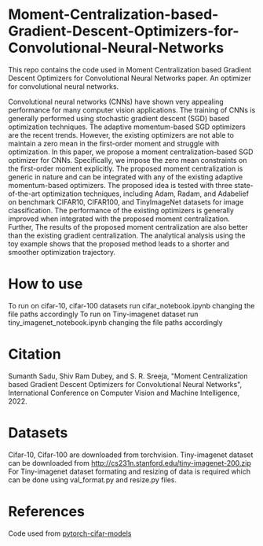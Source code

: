 # Moment-Centralization-based-Gradient-Descent-Optimizers-for-Convolutional-Neural-Networks
This repo contains the code used in Moment Centralization based Gradient Descent Optimizers for Convolutional Neural Networks paper. An optimizer for convolutional neural networks. 

Convolutional neural networks (CNNs) have shown very appealing
performance for many computer vision applications. The training of CNNs is
generally performed using stochastic gradient descent (SGD) based optimization techniques. The adaptive momentum-based SGD optimizers are the recent
trends. However, the existing optimizers are not able to maintain a zero mean
in the first-order moment and struggle with optimization. In this paper, we propose a moment centralization-based SGD optimizer for CNNs. Specifically, we
impose the zero mean constraints on the first-order moment explicitly. The proposed moment centralization is generic in nature and can be integrated with any
of the existing adaptive momentum-based optimizers. The proposed idea is tested
with three state-of-the-art optimization techniques, including Adam, Radam, and
Adabelief on benchmark CIFAR10, CIFAR100, and TinyImageNet datasets for
image classification. The performance of the existing optimizers is generally improved when integrated with the proposed moment centralization. Further, The
results of the proposed moment centralization are also better than the existing
gradient centralization. The analytical analysis using the toy example shows that
the proposed method leads to a shorter and smoother optimization trajectory.

# How to use
To run on cifar-10, cifar-100 datasets 
run cifar_notebook.ipynb changing the file paths accordingly
To run on Tiny-imagenet dataset
run tiny_imagenet_notebook.ipynb changing the file paths accordingly

# Citation
Sumanth Sadu, Shiv Ram Dubey, and S. R. Sreeja, "Moment Centralization based Gradient Descent Optimizers for Convolutional Neural Networks", International Conference on Computer Vision and Machine Intelligence, 2022.

# Datasets
Cifar-10, Cifar-100 are downloaded from torchvision.
Tiny-imagenet dataset can be downloaded from http://cs231n.stanford.edu/tiny-imagenet-200.zip
For Tiny-imagenet dataset formating and resizing of data is required which can be done using val_format.py and resize.py files.

# References
Code used from [pytorch-cifar-models](https://github.com/junyuseu/pytorch-cifar-models)
